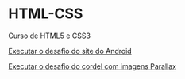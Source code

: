 # HTML-CSS
 Curso de HTML5 e CSS3

<a href="https://paulo-ods.github.io/projeto-android/">Executar
o desafio do site do Android</a>

<a href="https://paulo-ods.github.io/projeto-cordel/">Executar o desafio do cordel com imagens Parallax</a>